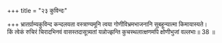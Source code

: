 +++
title = "२३ कुविन्दः"

+++
भ्रातर्ग्राम्यकुविन्द कन्दलयता वस्त्राण्यमूनि त्वया गोणीविभ्रमभाजनानि सुबहून्यात्मा किमायास्यते।  
किं त्वेकं रुचिरं चिरादभिनवं वासस्तदासूत्र्यतां यन्नोज्झन्ति कुचस्थलात्क्षणमपि क्षोणीभुजां वल्लभाः॥ 38 ॥  